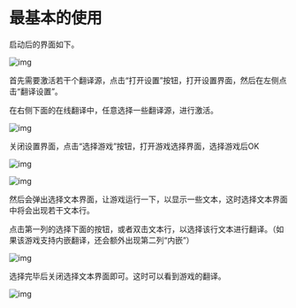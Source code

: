 
# 最基本的使用
 
启动后的界面如下。

![img](../images/zh/opensetting.png) 

首先需要激活若干个翻译源，点击“打开设置”按钮，打开设置界面，然后在左侧点击“翻译设置”。


在右侧下面的在线翻译中，任意选择一些翻译源，进行激活。

![img](../images/zh/transsetting.png)


关闭设置界面，点击“选择游戏”按钮，打开游戏选择界面，选择游戏后OK

![img](../images/zh/attach.png) 

![img](../images/zh/selectgame.png) 

然后会弹出选择文本界面，让游戏运行一下，以显示一些文本，这时选择文本界面中将会出现若干文本行。

点击第一列的选择下面的按钮，或者双击文本行，以选择该行文本进行翻译。（如果该游戏支持内嵌翻译，还会额外出现第二列“内嵌”）

![img](../images/zh/selecttext.png) 

选择完毕后关闭选择文本界面即可。这时可以看到游戏的翻译。

![img](../images/zh/showtrans.png)